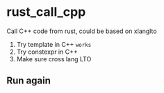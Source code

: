# rust_call_cpp

Call C++ code from rust, could be based on xlanglto

1. Try template in C++ `works`
2. Try constexpr in C++
3. Make sure cross lang LTO


## Run again
